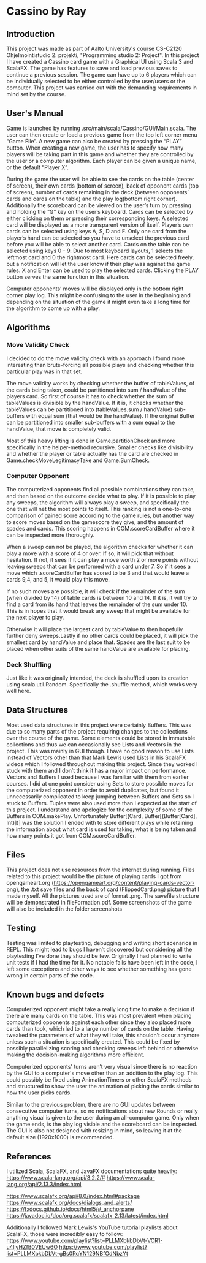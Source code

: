 # Cassino by Ray

## Introduction
This project was made as part of Aalto University's course CS-C2120 Ohjelmointistudio 2: projekti, "Programming studio 2: Project". In this project I have created a Cassino card game with a Graphical UI using Scala 3 and ScalaFX. The game has features to save and load previous saves to continue a previous session. The game can have up to 6 players which can be individually selected to be either controlled by the user/users or the computer. This project was carried out with the demanding requirements in mind set by the course.

## User's Manual
Game is launched by running .src/main/scala/Cassino/GUI/Main.scala. The user can then create or load a previous game from the top left corner menu “Game File”. A new game can also be created by pressing the “PLAY” button. When creating a new game, the user has to specify how many players will be taking part in this game and whether they are controlled by the user or a computer algorithm. Each player can be given a unique name, or the default “Player X”. 

During the game the user will be able to see the cards on the table (center of screen), their own cards (bottom of screen), back of opponent cards (top of screen), number of cards remaining in the deck (between opponents’ cards and cards on the table) and the play log(bottom right corner). Additionally the scoreboard can be viewed on the user’s turn by pressing and holding the “G” key on the user’s keyboard. Cards can be selected by either clicking on them or pressing their corresponding keys. A selected card will be displayed as a more transparent version of itself. Player’s own cards can be selected using keys A, S, D and F. Only one card from the player’s hand can be selected so you have to unselect the previous card before you will be able to select another card. Cards on the table can be selected using keys 0 - 9. Due to most keyboard layouts, 1 selects the leftmost card and 0 the rightmost card. Here cards can be selected freely, but a notification will let the user know if their play was against the game rules. X and Enter can be used to play the selected cards. Clicking the PLAY button serves the same function in this situation.

Computer opponents’ moves will be displayed only in the bottom right corner play log. This might be confusing to the user in the beginning and depending on the situation of the game it might even take a long time for the algorithm to come up with a play. 

## Algorithms

### Move Validity Check
I decided to do the move validity check with an approach I found more interesting than brute-forcing all possible plays and checking whether this particular play was in that set. 

The move validity works by checking whether the buffer of tableValues, of the cards being taken, could be partitioned into sum / handValue of the players card. So first of course it has to check whether the sum of tableValues is divisible by the handValue. If it is, it checks whether the tableValues can be partitioned into (tableValues.sum / handValue) sub-buffers with equal sum (that would be the handValue). If the original Buffer can be partitioned into smaller sub-buffers with a sum equal to the handValue, that move is completely valid. 

Most of this heavy lifting is done in Game.partitionCheck and more specifically in the helper-method recursive. Smaller checks like divisibility and whether the player or table actually has the card are checked in Game.checkMoveLegitimacyTake and Game.SumCheck.

### Computer Opponent
The computerized opponents find all possible combinations they can take, and then based on the outcome decide what to play. If it is possible to play any sweeps, the algorithm will always play a sweep, and specifically the one that will net the most points to itself. This ranking is not a one-to-one comparison of gained score according to the game rules, but another way to score moves based on the gamescore they give, and the amount of spades and cards. This scoring happens in COM.scoreCardBuffer where it can be inspected more thoroughly. 

When a sweep can not be played, the algorithm checks for whether it can play a move with a score of 4 or over. If so, it will pick that without hesitation. If not, it sees if it can play a move worth 2 or more points without leaving sweeps that can be performed with a card under 7. So if it sees a move which .scoreCardBuffer has scored to be 3 and that would leave a cards 9,4, and 5, it would play this move.

If no such moves are possible, it will check if the remainder of the sum (when divided by 14) of table cards is between 10 and 14. If it is, it will try to find a card from its hand that leaves the remainder of the sum under 10. This is in hopes that it would break any sweep that might be available for the next player to play. 

Otherwise it will place the largest card by tableValue to then hopefully further deny sweeps.Lastly if no other cards could be placed, it will pick the smallest card by handValue and place that. Spades are the last suit to be placed when other suits of the same handValue are available for placing.

### Deck Shuffling
Just like it was originally intended, the deck is shuffled upon its creation using scala.util.Random. Specifically the .shuffle method, which works very well here.

## Data Structures

Most used data structures in this project were certainly Buffers. This was due to so many parts of the project requiring changes to the collections over the course of the game. Some elements could be stored in immutable collections and thus we can occasionally see Lists and Vectors in the project. This was mainly in GUI though. I have no good reason to use Lists instead of Vectors other than that Mark Lewis used Lists in his ScalaFX videos which I followed throughout making this project. Since they worked I stuck with them and I don’t think it has a major impact on performance. Vectors and Buffers I used because I was familiar with them from earlier courses. I did at one point consider using Sets to store possible moves for the computerized opponent in order to avoid duplicates, but found it unnecessarily complicated to keep jumping between Buffers and Sets so I stuck to Buffers.
Tuples were also used more than I expected at the start of this project. I understand and apologize for the complexity of some of the Buffers in COM.makePlay. Unfortunately Buffer[(Card, Buffer[(Buffer[Card], Int)])] was the solution I ended with to store different plays while retaining the information about what card is used for taking, what is being taken and how many points it got from COM.scoreCardBuffer.

## Files
This project does not use resources from the internet during running. Files related to this project would be the picture of playing cards I got from opengameart.org (https://opengameart.org/content/playing-cards-vector-png), the .txt save files and the back of card (FlippedCard.png) picture that I made myself. All the pictures used are of format .png. The savefile structure will be demonstrated in fileFormation.pdf. Some screenshots of the game will also be included in the folder screenshots

## Testing
Testing was limited to playtesting, debugging and writing short scenarios in REPL. This might lead to bugs I haven’t discovered but considering all the playtesting I’ve done they should be few. Originally I had planned to write unit tests if I had the time for it. No notable fails have been left in the code, I left some exceptions and other ways to see whether something has gone wrong in certain parts of the code.

## Known bugs and defects
Computerized opponent might take a really long time to make a decision if there are many cards on the table. This was most prevalent when placing computerized opponents against each other since they also placed more cards than took, which led to a large number of cards on the table. Having tweaked the parameters of what they will take, this shouldn’t occur anymore unless such a situation is specifically created. This could be fixed by possibly parallelizing scoring and checking sweeps left behind or otherwise making the decision-making algorithms more efficient.

Computerized opponents' turns aren’t very visual since there is no reaction by the GUI to a computer's move other than an addition to the play log. This could possibly be fixed using AnimationTimers or other ScalaFX methods and structured to show the user the animation of picking the cards similar to how the user picks cards. 

Similar to the previous problem, there are no GUI updates between consecutive computer turns, so no notifications about new Rounds or really anything visual is given to the user during an all-computer game. Only when the game ends, is the play log visible and the scoreboard can be inspected. The GUI is also not designed with resizing in mind, so leaving it at the default size (1920x1000) is recommended.

## References
I utilized Scala, ScalaFX, and JavaFX documentations quite heavily:
https://www.scala-lang.org/api/3.2.2/#
https://www.scala-lang.org/api/2.13.3/index.html

https://www.scalafx.org/api/8.0/index.html#package
https://www.scalafx.org/docs/dialogs_and_alerts/
https://fxdocs.github.io/docs/html5/#_anchorpane
https://javadoc.io/doc/org.scalafx/scalafx_2.13/latest/index.html

Additionally I followed Mark Lewis's YouTube tutorial playlists about ScalaFX, those were incredibly easy to follow:
https://www.youtube.com/playlist?list=PLLMXbkbDbVt-VCR1-u4ljyHZfB0VEUw6O
https://www.youtube.com/playlist?list=PLLMXbkbDbVt-gBs0RqYN129NBfOdNbzYt
